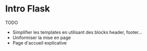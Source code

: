 # Intro Flask

TODO
- Simplifier les templates en utilisant des blocks header, footer...
- Uniformiser la mise en page
- Page d'accueil explicative